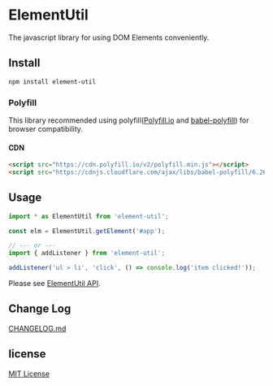 # ElementUtil

The javascript library for using DOM Elements conveniently.

## Install

``` sh
npm install element-util
```

### Polyfill

This library recommended using polyfill([Polyfill.io](https://cdn.polyfill.io/v2/docs/) and [babel-polyfill](https://babeljs.io/docs/usage/polyfill/)) for browser compatibility.

#### CDN

``` html
<script src="https://cdn.polyfill.io/v2/polyfill.min.js"></script>
<script src="https://cdnjs.cloudflare.com/ajax/libs/babel-polyfill/6.26.0/polyfill.min.js"></script>
```

## Usage

``` js
import * as ElementUtil from 'element-util';

const elm = ElementUtil.getElement('#app');

// --- or ---
import { addListener } from 'element-util';

addListener('ul > li', 'click', () => console.log('item clicked!'));
```

Please see [ElementUtil API](https://github.com/archco/element-util/tree/master/docs).

## Change Log

[CHANGELOG.md](https://github.com/archco/element-util/blob/master/CHANGELOG.md)

## license

[MIT License](https://github.com/archco/element-util/blob/master/LICENSE)
